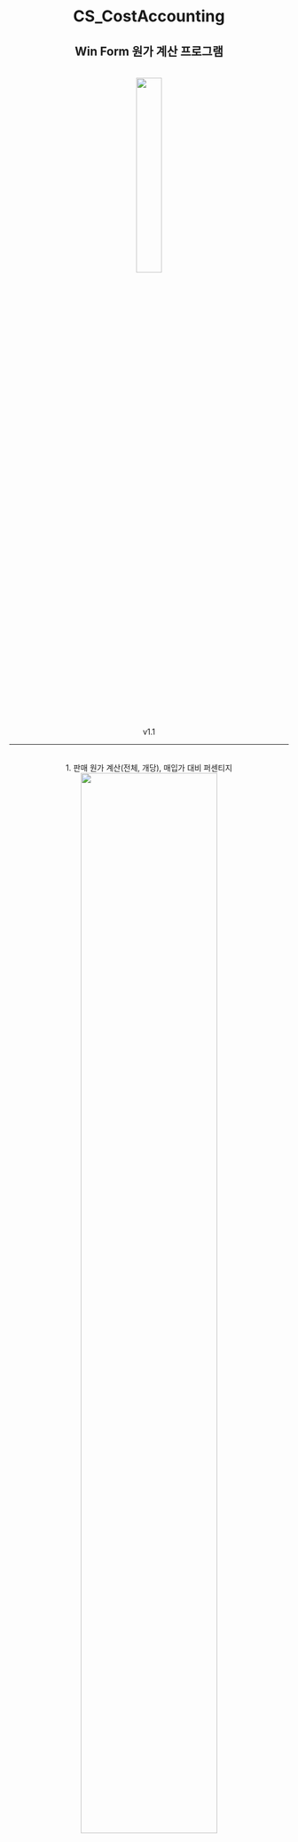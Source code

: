 <div align="center">

# CS_CostAccounting 
## Win Form 원가 계산 프로그램 
 
<br/>
  
<img src="https://user-images.githubusercontent.com/87380790/152750958-098c96ab-c741-4ef0-8d48-be0194b84107.PNG" width="30%">
<br/>
 v1.1
 <br/>
 

---
 <br/>
  1. 판매 원가 계산(전체, 개당), 매입가 대비 퍼센티지
  <br/>
 <img src="https://user-images.githubusercontent.com/87380790/153704681-f3c21cb1-4f19-4f8d-86da-d39384a4f46b.PNG" width="70%">
 <br/>
 
 <img src="https://user-images.githubusercontent.com/87380790/153704683-fc574d7e-b4c8-499c-b8b8-36d10df73794.gif" width="60%">

 
<br/>
 <br/>
 <br/>
 
---
 
<br/>
2. 순이익 계산
  <br/>
<img src="https://user-images.githubusercontent.com/87380790/152751016-d357e6de-2697-4475-b154-520eb33002b6.PNG" width="45%">
 

<br/>
 <br/>
 <br/>
 
---
 
<br/>
3. 단순 비율 계산
  <br/>
<img src="https://user-images.githubusercontent.com/87380790/152751017-497055af-ccdd-4548-a83c-b6f2c6a19b38.PNG" width="40%">
 
 
 </div>
